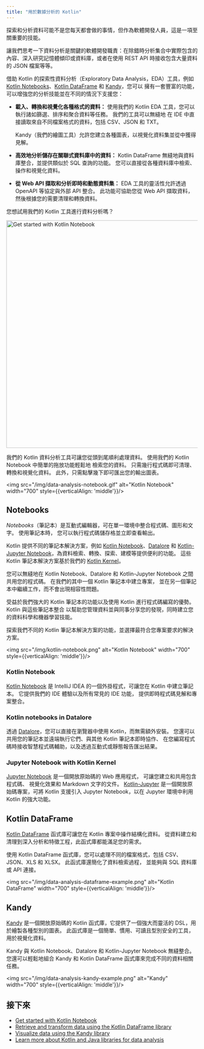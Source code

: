 ```yaml
---
title: "用於數據分析的 Kotlin"
---
```

探索和分析資料可能不是您每天都會做的事情，但作為軟體開發人員，這是一項至關重要的技能。

讓我們思考一下資料分析是關鍵的軟體開發職責：在除錯時分析集合中實際包含的內容、深入研究記憶體傾印或資料庫，或者在使用 REST API 時接收包含大量資料的 JSON 檔案等等。

借助 Kotlin 的探索性資料分析（Exploratory Data Analysis，EDA）工具，例如 [Kotlin Notebooks](#notebooks)、[Kotlin DataFrame](#kotlin-dataframe) 和 [Kandy](#kandy)，您可以
擁有一套豐富的功能，可以增強您的分析技能並在不同的情況下支援您：

* **載入、轉換和視覺化各種格式的資料：** 使用我們的 Kotlin EDA 工具，您可以執行諸如篩選、排序和聚合資料等任務。 我們的工具可以無縫地
在 IDE 中直接讀取來自不同檔案格式的資料，包括 CSV、JSON 和 TXT。

    Kandy（我們的繪圖工具）允許您建立各種圖表，以視覺化資料集並從中獲得見解。

* **高效地分析儲存在關聯式資料庫中的資料：** Kotlin DataFrame 無縫地與資料庫整合，並提供類似於 SQL 查詢的功能。
您可以直接從各種資料庫中檢索、操作和視覺化資料。

* **從 Web API 擷取和分析即時和動態資料集：** EDA 工具的靈活性允許透過 OpenAPI 等協定與外部 API 整合。
此功能可協助您從 Web API 擷取資料，然後根據您的需要清理和轉換資料。

您想試用我們的 Kotlin 工具進行資料分析嗎？

<a href="get-started-with-kotlin-notebooks"><img src="/img/kotlin-notebooks-button.svg" width="600" alt="Get started with Kotlin Notebook" /></a>

我們的 Kotlin 資料分析工具可讓您從頭到尾順利處理資料。 使用我們的 Kotlin Notebook 中簡單的拖放功能輕鬆地
檢索您的資料。 只需幾行程式碼即可清理、轉換和視覺化資料。
此外，只需點擊幾下即可匯出您的輸出圖表。

<img src="/img/data-analysis-notebook.gif" alt="Kotlin Notebook" width="700" style={{verticalAlign: 'middle'}}/>

## Notebooks

_Notebooks_（筆記本）是互動式編輯器，可在單一環境中整合程式碼、圖形和文字。 使用筆記本時，
您可以執行程式碼儲存格並立即查看輸出。

Kotlin 提供不同的筆記本解決方案，例如 [Kotlin Notebook](#kotlin-notebook)、[Datalore](#kotlin-notebooks-in-datalore)
和 [Kotlin-Jupyter Notebook](#jupyter-notebook-with-kotlin-kernel)，為資料檢索、轉換、探索、建模等提供便利的功能。
這些 Kotlin 筆記本解決方案基於我們的 [Kotlin Kernel](https://github.com/Kotlin/kotlin-jupyter)。

您可以無縫地在 Kotlin Notebook、Datalore 和 Kotlin-Jupyter Notebook 之間共用您的程式碼。 在我們的其中一個 Kotlin 筆記本中建立專案，
並在另一個筆記本中繼續工作，而不會出現相容性問題。

受益於我們強大的 Kotlin 筆記本的功能以及使用 Kotlin 進行程式碼編寫的優勢。 Kotlin 與這些筆記本整合
以幫助您管理資料並與同事分享您的發現，同時建立您的資料科學和機器學習技能。

探索我們不同的 Kotlin 筆記本解決方案的功能，並選擇最符合您專案要求的解決方案。

<img src="/img/kotlin-notebook.png" alt="Kotlin Notebook" width="700" style={{verticalAlign: 'middle'}}/>

### Kotlin Notebook

[Kotlin Notebook](kotlin-notebook-overview) 是 IntelliJ IDEA 的一個外掛程式，可讓您在 Kotlin 中建立筆記本。 它提供我們的 IDE 體驗以及所有常見的 IDE 功能，
提供即時程式碼見解和專案整合。

### Kotlin notebooks in Datalore

透過 [Datalore](https://datalore.jetbrains.com/)，您可以直接在瀏覽器中使用 Kotlin，而無需額外安裝。
您還可以共用您的筆記本並遠端執行它們、與其他 Kotlin 筆記本即時協作、
在您編寫程式碼時接收智慧程式碼輔助，以及透過互動式或靜態報告匯出結果。

### Jupyter Notebook with Kotlin Kernel

[Jupyter Notebook](https://jupyter.org/) 是一個開放原始碼的 Web 應用程式，
可讓您建立和共用包含程式碼、
視覺化效果和 Markdown 文字的文件。
[Kotlin-Jupyter](https://github.com/Kotlin/kotlin-jupyter) 是一個開放原始碼專案，可將 Kotlin
支援引入 Jupyter Notebook，以在 Jupyter 環境中利用 Kotlin 的強大功能。

## Kotlin DataFrame

[Kotlin DataFrame](https://kotlin.github.io/dataframe/overview.html) 函式庫可讓您在 Kotlin 專案中操作結構化資料。 從資料建立和
清理到深入分析和特徵工程，此函式庫都能滿足您的需求。

使用 Kotlin DataFrame 函式庫，您可以處理不同的檔案格式，包括 CSV、JSON、XLS 和 XLSX。 此函式庫還簡化了資料檢索過程，
並能夠與 SQL 資料庫或 API 連接。

<img src="/img/data-analysis-dataframe-example.png" alt="Kotlin DataFrame" width="700" style={{verticalAlign: 'middle'}}/>

## Kandy

[Kandy](https://kotlin.github.io/kandy/welcome.html) 是一個開放原始碼的 Kotlin 函式庫，它提供了一個強大而靈活的 DSL，用於繪製各種型別的圖表。
此函式庫是一個簡單、慣用、可讀且型別安全的工具，用於視覺化資料。

Kandy 與 Kotlin Notebook、Datalore 和 Kotlin-Jupyter Notebook 無縫整合。 您還可以輕鬆地組合 Kandy 和
Kotlin DataFrame 函式庫來完成不同的資料相關任務。

<img src="/img/data-analysis-kandy-example.png" alt="Kandy" width="700" style={{verticalAlign: 'middle'}}/>

## 接下來

* [Get started with Kotlin Notebook](get-started-with-kotlin-notebooks)
* [Retrieve and transform data using the Kotlin DataFrame library](data-analysis-work-with-data-sources)
* [Visualize data using the Kandy library](data-analysis-visualization)
* [Learn more about Kotlin and Java libraries for data analysis](data-analysis-libraries)